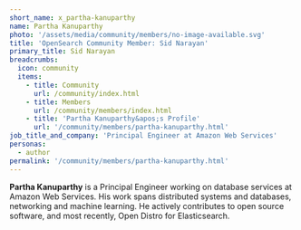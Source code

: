 ```yaml
---
short_name: x_partha-kanuparthy
name: Partha Kanuparthy
photo: '/assets/media/community/members/no-image-available.svg'
title: 'OpenSearch Community Member: Sid Narayan'
primary_title: Sid Narayan
breadcrumbs:
  icon: community
  items:
    - title: Community
      url: /community/index.html
    - title: Members
      url: /community/members/index.html
    - title: 'Partha Kanuparthy&apos;s Profile'
      url: '/community/members/partha-kanuparthy.html'
job_title_and_company: 'Principal Engineer at Amazon Web Services'
personas:
  - author
permalink: '/community/members/partha-kanuparthy.html'
---
```


**Partha Kanuparthy** is a Principal Engineer working on database services at Amazon Web Services. His work spans distributed systems and databases, networking and machine learning. He actively contributes to open source software, and most recently, Open Distro for Elasticsearch.